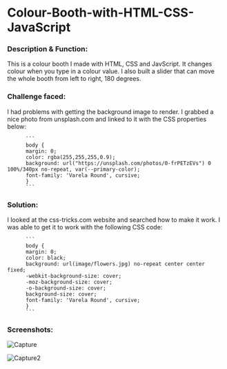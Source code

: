 # Colour-Booth-with-HTML-CSS-JavaScript

<h3>Description & Function:</h3>
This is a colour booth I made with HTML, CSS and JavScript. It changes colour when you type in a colour value. I also built a slider that can move the whole booth from left to right, 180 degrees.

<h3>Challenge faced:</h3>
I had problems with getting the background image to render. I grabbed a nice photo from unsplash.com and linked to it with the CSS         properties below:
         
          ```
          body {
          margin: 0;
          color: rgba(255,255,255,0.9);
          background: url("https://unsplash.com/photos/0-frPETzEVs") 0 100%/340px no-repeat, var(--primary-color);
          font-family: 'Varela Round', cursive;
          }
          ```
          
<h3>Solution:</h3>
I looked at the css-tricks.com website and searched how to make it work. I was able to get it to work with the following CSS code:
          
          
          ```
          body { 
          margin: 0;
          color: black;
          background: url(image/flowers.jpg) no-repeat center center fixed; 
          -webkit-background-size: cover;
          -moz-background-size: cover;
          -o-background-size: cover;
          background-size: cover;
          font-family: 'Varela Round', cursive;
          }  
          ```
          
<h3>Screenshots:</h3>

![Capture](https://user-images.githubusercontent.com/40691059/75191778-4af9ac00-5753-11ea-8e8b-a8aa17ba63ed.PNG)

![Capture2](https://user-images.githubusercontent.com/40691059/75191791-5220ba00-5753-11ea-97cd-a084451e0ec0.PNG)


